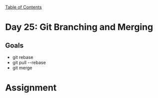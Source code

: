 [Table of Contents](/README.md)

# Day 25: Git Branching and Merging

## Goals
- git rebase
- git pull --rebase
- git merge

# Assignment